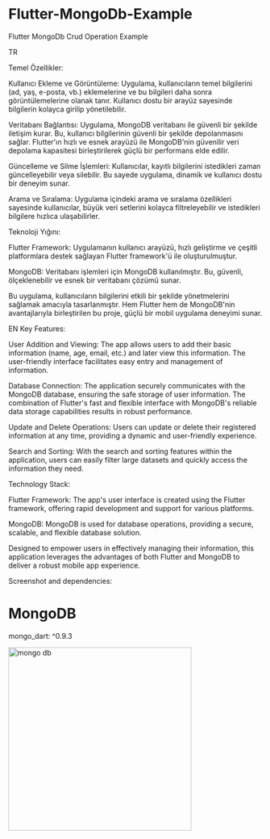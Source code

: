 # Flutter-MongoDb-Example
Flutter MongoDb Crud Operation Example


TR
 
Temel Özellikler:

Kullanıcı Ekleme ve Görüntüleme:
Uygulama, kullanıcıların temel bilgilerini (ad, yaş, e-posta, vb.) eklemelerine ve bu bilgileri daha sonra görüntülemelerine olanak tanır. Kullanıcı dostu bir arayüz sayesinde bilgilerin kolayca girilip yönetilebilir.

Veritabanı Bağlantısı:
Uygulama, MongoDB veritabanı ile güvenli bir şekilde iletişim kurar. Bu, kullanıcı bilgilerinin güvenli bir şekilde depolanmasını sağlar. Flutter'ın hızlı ve esnek arayüzü ile MongoDB'nin güvenilir veri depolama kapasitesi birleştirilerek güçlü bir performans elde edilir.

Güncelleme ve Silme İşlemleri:
Kullanıcılar, kayıtlı bilgilerini istedikleri zaman güncelleyebilir veya silebilir. Bu sayede uygulama, dinamik ve kullanıcı dostu bir deneyim sunar.

Arama ve Sıralama:
Uygulama içindeki arama ve sıralama özellikleri sayesinde kullanıcılar, büyük veri setlerini kolayca filtreleyebilir ve istedikleri bilgilere hızlıca ulaşabilirler.

Teknoloji Yığını:

Flutter Framework:
Uygulamanın kullanıcı arayüzü, hızlı geliştirme ve çeşitli platformlara destek sağlayan Flutter framework'ü ile oluşturulmuştur.

MongoDB:
Veritabanı işlemleri için MongoDB kullanılmıştır. Bu, güvenli, ölçeklenebilir ve esnek bir veritabanı çözümü sunar.

Bu uygulama, kullanıcıların bilgilerini etkili bir şekilde yönetmelerini sağlamak amacıyla tasarlanmıştır. Hem Flutter hem de MongoDB'nin avantajlarıyla birleştirilen bu proje, güçlü bir mobil uygulama deneyimi sunar.


EN
Key Features:

User Addition and Viewing:
The app allows users to add their basic information (name, age, email, etc.) and later view this information. The user-friendly interface facilitates easy entry and management of information.

Database Connection:
The application securely communicates with the MongoDB database, ensuring the safe storage of user information. The combination of Flutter's fast and flexible interface with MongoDB's reliable data storage capabilities results in robust performance.

Update and Delete Operations:
Users can update or delete their registered information at any time, providing a dynamic and user-friendly experience.

Search and Sorting:
With the search and sorting features within the application, users can easily filter large datasets and quickly access the information they need.

Technology Stack:

Flutter Framework:
The app's user interface is created using the Flutter framework, offering rapid development and support for various platforms.

MongoDB:
MongoDB is used for database operations, providing a secure, scalable, and flexible database solution.

Designed to empower users in effectively managing their information, this application leverages the advantages of both Flutter and MongoDB to deliver a robust mobile app experience.







 Screenshot and
dependencies:
 # MongoDB
  mongo_dart: ^0.9.3

<img width="363" alt="mongo db" src="https://github.com/muhammedhosgor/Flutter-MongoDb-Example/assets/105205219/1b5f9745-3d75-4d91-b35f-f6e98bb6f713">
